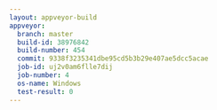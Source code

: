 ```yaml
---
layout: appveyor-build
appveyor:
  branch: master
  build-id: 38976842
  build-number: 454
  commit: 9338f3235341dbe95cd5b3b29e407ae5dcc5acae
  job-id: uj2v0am6flle7dij
  job-number: 4
  os-name: Windows
  test-result: 0
---
```

